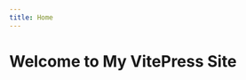 ```yaml
---
title: Home
---
```


# Welcome to My VitePress Site

<script>
  window.location.href = '/zh/typescript';
</script>
